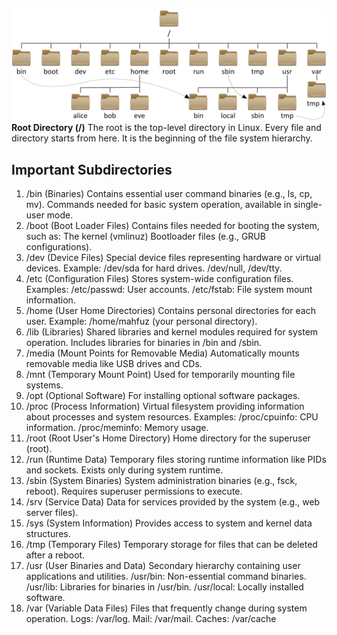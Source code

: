 [![Picture](./Linux_file_hierarchy.png)](./Linux_file_hierarchy.png)
**Root Directory (/)**
The root is the top-level directory in Linux. Every file and directory starts from here. It is the beginning of the file system hierarchy.

## Important Subdirectories
1. /bin (Binaries)
Contains essential user command binaries (e.g., ls, cp, mv).
Commands needed for basic system operation, available in single-user mode.
2. /boot (Boot Loader Files)
Contains files needed for booting the system, such as:
The kernel (vmlinuz)
Bootloader files (e.g., GRUB configurations).
3. /dev (Device Files)
Special device files representing hardware or virtual devices.
Example:
/dev/sda for hard drives.
/dev/null, /dev/tty.
4. /etc (Configuration Files)
Stores system-wide configuration files.
Examples:
/etc/passwd: User accounts.
/etc/fstab: File system mount information.
5. /home (User Home Directories)
Contains personal directories for each user.
Example: /home/mahfuz (your personal directory).
6. /lib (Libraries)
Shared libraries and kernel modules required for system operation.
Includes libraries for binaries in /bin and /sbin.
7. /media (Mount Points for Removable Media)
Automatically mounts removable media like USB drives and CDs.
8. /mnt (Temporary Mount Point)
Used for temporarily mounting file systems.
9. /opt (Optional Software)
For installing optional software packages.
10. /proc (Process Information)
Virtual filesystem providing information about processes and system resources.
Examples:
/proc/cpuinfo: CPU information.
/proc/meminfo: Memory usage.
11. /root (Root User's Home Directory)
Home directory for the superuser (root).
12. /run (Runtime Data)
Temporary files storing runtime information like PIDs and sockets.
Exists only during system runtime.
13. /sbin (System Binaries)
System administration binaries (e.g., fsck, reboot).
Requires superuser permissions to execute.
14. /srv (Service Data)
Data for services provided by the system (e.g., web server files).
15. /sys (System Information)
Provides access to system and kernel data structures.
16. /tmp (Temporary Files)
Temporary storage for files that can be deleted after a reboot.
17. /usr (User Binaries and Data)
Secondary hierarchy containing user applications and utilities.
/usr/bin: Non-essential command binaries.
/usr/lib: Libraries for binaries in /usr/bin.
/usr/local: Locally installed software.
18. /var (Variable Data Files)
Files that frequently change during system operation.
Logs: /var/log.
Mail: /var/mail.
Caches: /var/cache 
